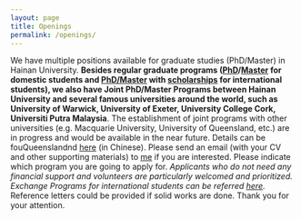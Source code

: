 ```yaml
---
layout: page
title: Openings
permalink: /openings/
---
```


We have multiple positions available for graduate studies  (PhD/Master) in Hainan University. **Besides regular graduate programs ([PhD](https://ha.hainanu.edu.cn/gs/info/1023/3764.htm)/[Master](https://ha.hainanu.edu.cn/gs/info/1024/3671.htm) for domestic students and [PhD/Master](https://hd.hainanu.edu.cn/gjjyen/Admission_Guide/Program_Information/Degree_Programs.htm) with [scholarships](https://hd.hainanu.edu.cn/gjjyen/Scholarships.htm) for international students), we also have Joint PhD/Master Programs between Hainan University and several famous universities around the world, such as University of Warwick, University of Exeter, University College Cork, Universiti Putra Malaysia**. The establishment of joint programs with other universities (e.g. Macquarie University, University of Queensland, etc.) are in progress and would be available in the near future. Details can be fouQueenslandnd [here](https://cs.hainanu.edu.cn/gjbxygjjl/gjbx.htm) (in Chinese). Please send an email (with your CV and other supporting materials) to [me](mailto:skyan@hainanu.edu.cn) if you are interested. Please indicate which program you are going to apply for. *Applicants who do not need any financial support and volunteers are particularly welcomed and prioritized. Exchange Programs for international students can be referred [here](https://hd.hainanu.edu.cn/gjjyen/Admission_Guide/Program_Information.htm).* Reference letters could be provided if solid works are done. Thank you for your attention.

<hr style="clear:both;visibility: hidden;" />
